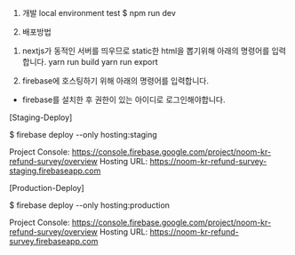 1. 개발
local environment test
$ npm run dev

2. 배포방법
1) nextjs가 동적인 서버를 띄우므로 static한 html을 뽑기위해 아래의 명령어를 입력합니다.
yarn run build
yarn run export

2) firebase에 호스팅하기 위해 아래의 명령어를 입력합니다.
* firebase를 설치한 후 권한이 있는 아이디로 로그인해야합니다.

[Staging-Deploy]

$ firebase deploy --only hosting:staging

Project Console: https://console.firebase.google.com/project/noom-kr-refund-survey/overview
Hosting URL: https://noom-kr-refund-survey-staging.firebaseapp.com

[Production-Deploy]

$ firebase deploy --only hosting:production 

Project Console: https://console.firebase.google.com/project/noom-kr-refund-survey/overview
Hosting URL: https://noom-kr-refund-survey.firebaseapp.com


